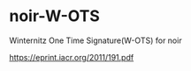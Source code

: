 # noir-W-OTS

Winternitz One Time Signature(W-OTS) for noir

<https://eprint.iacr.org/2011/191.pdf>
